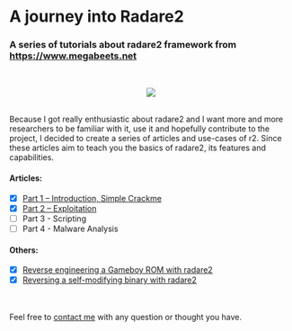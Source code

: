 # A journey into Radare2

### A series of tutorials about radare2 framework from https://www.megabeets.net

<br>
<p align="center">
  <img src="https://i1.wp.com/www.megabeets.net/uploads/r2_part1_1.png"/>
</p>
<br>
Because I got really enthusiastic about radare2 and I want more and more researchers to be familiar with it, use it and hopefully contribute to the project, I decided to create a series of articles and use-cases of r2. Since these articles aim to teach you the basics of radare2, its features and capabilities.

#### Articles:

* [x] [Part 1 – Introduction, Simple Crackme](https://www.megabeets.net/a-journey-into-radare-2-part-1/)
* [x] [Part 2 – Exploitation](https://www.megabeets.net/a-journey-into-radare-2-part-2/)
* [ ] Part 3 - Scripting
* [ ] Part 4 - Malware Analysis

#### Others:

* [x] [Reverse engineering a Gameboy ROM with radare2](https://www.megabeets.net/reverse-engineering-a-gameboy-rom-with-radare2)
* [x] [Reversing a self-modifying binary with radare2](https://www.megabeets.net/reversing-a-self-modifying-binary-with-radare2)

<br><br>
Feel free to [contact me](https://www.megabeets.net/about.html#contact) with any question or thought you have.
